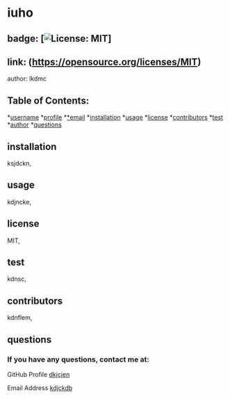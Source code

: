 
  # iuho
## badge: [![License: MIT](https://img.shields.io/badge/License-MIT-yellow.svg)]
## link: (https://opensource.org/licenses/MIT)
author: lkdmc

## Table of Contents:

*[username](#username)
*[profile](#profile)
*[*email](#email)
*[installation](#installation)
*[usage](#usage)
*[license](#license)
*[contributors](#contributors)
*[test](#test)
*[author](#author)
*[questions](#questions)

## installation
ksjdckn,

## usage
kdjncke,

## license
MIT,

## test
kdnsc,

## contributors
kdnflem,

## questions
### If you have any questions, contact me at:

GitHub Profile [dkjcjen](https://github.com/MrPerry365)

Email Address [kdjckdb](https://1987NowHere@gmail.com)

